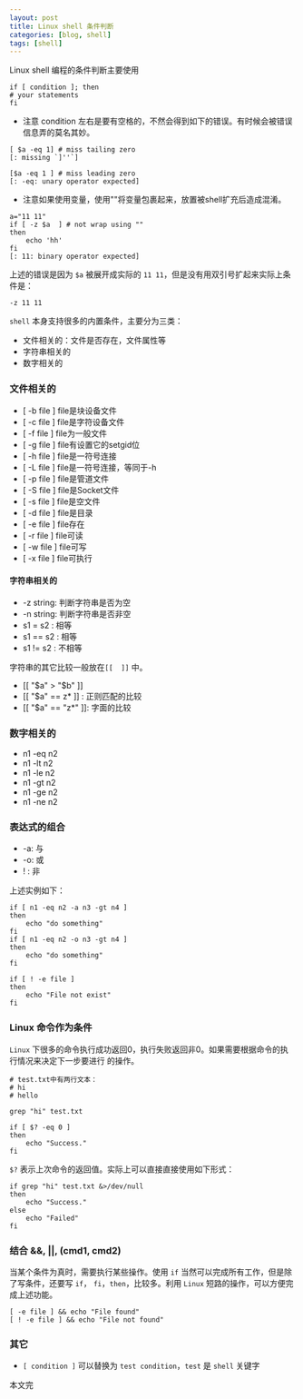```yaml
---
layout: post
title: Linux shell 条件判断
categories: [blog, shell]
tags: [shell]
---
```



Linux shell 编程的条件判断主要使用

```shell
if [ condition ]; then
# your statements
fi
```

+ 注意 condition 左右是要有空格的，不然会得到如下的错误。有时候会被错误信息弄的莫名其妙。

```shell
[ $a -eq 1] # miss tailing zero
[: missing `]''`]

[$a -eq 1 ] # miss leading zero
[: -eq: unary operator expected]
```

+ 注意如果使用变量，使用""将变量包裹起来，放置被shell扩充后造成混淆。

```shell
a="11 11"
if [ -z $a  ] # not wrap using ""
then
    echo 'hh'
fi
[: 11: binary operator expected]
```

上述的错误是因为 `$a` 被展开成实际的 `11 11`，但是没有用双引号扩起来实际上条件是：

```shell
-z 11 11
```

`shell` 本身支持很多的内置条件，主要分为三类：

+ 文件相关的：文件是否存在，文件属性等
+ 字符串相关的
+ 数字相关的

### 文件相关的

+ [ -b file ] file是块设备文件
+ [ -c file ] file是字符设备文件
+ [ -f file ] file为一般文件
+ [ -g file ] file有设置它的setgid位
+ [ -h file ] file是一符号连接
+ [ -L file ] file是一符号连接，等同于-h
+ [ -p file ] file是管道文件
+ [ -S file ] file是Socket文件
+ [ -s file ] file是空文件
+ [ -d file ] file是目录
+ [ -e file ] file存在
+ [ -r file ] file可读
+ [ -w file ] file可写
+ [ -x file ] file可执行

#### 字符串相关的

+ -z string: 判断字符串是否为空
+ -n string: 判断字符串是否非空
+ s1 = s2 : 相等
+ s1 == s2 : 相等
+ s1 != s2 : 不相等

字符串的其它比较一般放在`[[  ]]` 中。

+ [[ "$a" > "$b" ]]
+ [[ "$a" == z* ]] : 正则匹配的比较
+ [[ "$a" == "z*" ]]: 字面的比较

### 数字相关的

+ n1 -eq n2
+ n1 -lt n2
+ n1 -le n2
+ n1 -gt n2
+ n1 -ge n2
+ n1 -ne n2

### 表达式的组合

+ -a: 与
+ -o: 或
+ ! : 非

上述实例如下：

```shell
if [ n1 -eq n2 -a n3 -gt n4 ]
then
    echo "do something"
fi
if [ n1 -eq n2 -o n3 -gt n4 ]
then
    echo "do something"
fi

if [ ! -e file ]
then
    echo "File not exist"
fi
```

### Linux 命令作为条件

`Linux` 下很多的命令执行成功返回0，执行失败返回非0。如果需要根据命令的执行情况来决定下一步要进行
的操作。

```shell
# test.txt中有两行文本：
# hi
# hello

grep "hi" test.txt

if [ $? -eq 0 ]
then
    echo "Success."
fi
```

`$?` 表示上次命令的返回值。实际上可以直接直接使用如下形式：

```shell
if grep "hi" test.txt &>/dev/null
then
    echo "Success."
else
    echo "Failed"
fi
```

### 结合 &&, ||, (cmd1, cmd2)

当某个条件为真时，需要执行某些操作。使用 `if` 当然可以完成所有工作，但是除了写条件，还要写 `if`，
`fi`，`then`，比较多。利用 `Linux` 短路的操作，可以方便完成上述功能。

```shell
[ -e file ] && echo "File found"
[ ! -e file ] && echo "File not found"
```

### 其它

+ `[ condition ]` 可以替换为 `test condition`，`test` 是 `shell` 关键字

本文完
